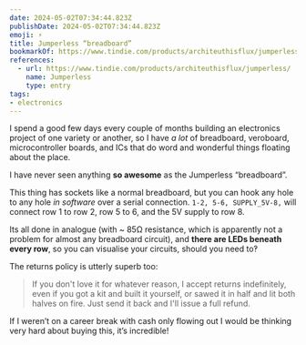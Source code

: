 ```yaml
---
date: 2024-05-02T07:34:44.823Z
publishDate: 2024-05-02T07:34:44.823Z
emoji: ⚡️
title: Jumperless “breadboard”
bookmarkOf: https://www.tindie.com/products/architeuthisflux/jumperless/
references:
  - url: https://www.tindie.com/products/architeuthisflux/jumperless/
    name: Jumperless
    type: entry
tags:
- electronics
---
```


I spend a good few days every couple of months building an electronics project of one variety or another, so I have _a lot_ of breadboard, veroboard, microcontroller boards, and ICs that do word and wonderful things floating about the place.

I have never seen anything **so awesome** as the Jumperless “breadboard”.

This thing has sockets like a normal breadboard, but you can hook any hole to any hole _in software_ over a serial connection. `1-2, 5-6, SUPPLY_5V-8,` will connect row 1 to row 2, row 5 to 6, and the 5V supply to row 8.

Its all done in analogue (with ~ 85Ω resistance, which is apparently not a problem for almost any breadboard circuit), and **there are LEDs beneath every row**, so you can visualise your circuits, should you need to‽

The returns policy is utterly superb too:

> If you don't love it for whatever reason, I accept returns indefinitely, even if you got a kit and built it yourself, or sawed it in half and lit both halves on fire. Just send it back and I'll issue a full refund.

If I weren’t on a career break with cash only flowing out I would be thinking very hard about buying this, it’s incredible!

